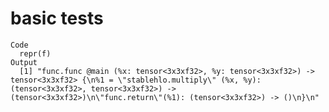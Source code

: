 # basic tests

    Code
      repr(f)
    Output
      [1] "func.func @main (%x: tensor<3x3xf32>, %y: tensor<3x3xf32>) -> tensor<3x3xf32> {\n%1 = \"stablehlo.multiply\" (%x, %y): (tensor<3x3xf32>, tensor<3x3xf32>) -> (tensor<3x3xf32>)\n\"func.return\"(%1): (tensor<3x3xf32>) -> ()\n}\n"

